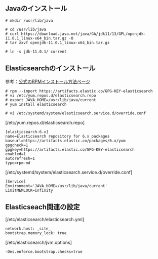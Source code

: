 ## Javaのインストール
```
# mkdir /usr/lib/java

# cd /usr/lib/java
# curl https://download.java.net/java/GA/jdk11/13/GPL/openjdk-11.0.1_linux-x64_bin.tar.gz -O
# tar zxvf openjdk-11.0.1_linux-x64_bin.tar.gz 

# ln -s jdk-11.0.1/ current
```

## Elasticsearchのインストール
参考：[公式のRPMインストール方法ページ](https://www.elastic.co/guide/en/elasticsearch/reference/current/rpm.html)

```
# rpm --import https://artifacts.elastic.co/GPG-KEY-elasticsearch
# vi /etc/yum.repos.d/elasticsearch.repo
# export JAVA_HOME=/usr/lib/java/current
# yum install elasticsearch

# vi /etc/systemd/system/elasticsearch.service.d/override.conf
```

[/etc/yum.repos.d/elasticsearch.repo]

```
[elasticsearch-6.x]
name=Elasticsearch repository for 6.x packages
baseurl=https://artifacts.elastic.co/packages/6.x/yum
gpgcheck=1
gpgkey=https://artifacts.elastic.co/GPG-KEY-elasticsearch
enabled=1
autorefresh=1
type=rpm-md
```

[/etc/systemd/system/elasticsearch.service.d/override.conf]

```
[Service]
Environment='JAVA_HOME=/usr/lib/java/current'
LimitMEMLOCK=infinity
```

## Elasticseach関連の設定
[/etc/elasticsearch/elasticsearch.yml]

```
network.host: _site_
bootstrap.memory_lock: true
```

[/etc/elasticsearch/jvm.options]

```
-Des.enforce.bootstrap.checks=true
```